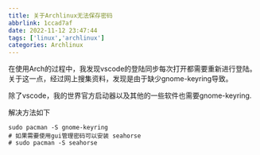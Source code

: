 ```yaml
---
title: 关于Archlinux无法保存密码
abbrlink: 1ccad7af
date: 2022-11-12 23:47:44
tags: ['linux','archlinux']
categories: Archlinux
---
```


在使用Arch的过程中，我发现vscode的登陆同步每次打开都需要重新进行登陆。关于这一点，经过网上搜集资料，发现是由于缺少gnome-keyring导致。

除了vscode，我的世界官方启动器以及其他的一些软件也需要gnome-keyring.

解决方法如下
```shell
sudo pacman -S gnome-keyring
# 如果需要使用gui管理密码可以安装 seahorse
# sudo pacman -S seahorse
```
